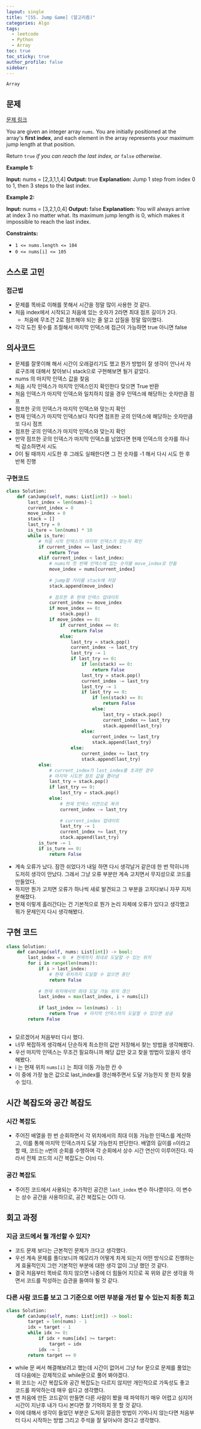 ```yaml
---
layout: single
title: "[55. Jump Game] (알고리즘)"
categories: Algo
tags:
  - leetcode
  - Python
  - Array
toc: true
toc_sticky: true
author_profile: false
sidebar:
---
```

`Array`
## 문제

[문제 링크](https://leetcode.com/problems/jump-game/?envType=study-plan-v2&envId=top-interview-150)

You are given an integer array `nums`. You are initially positioned at the array's **first index**, and each element in the array represents your maximum jump length at that position.

Return `true` _if you can reach the last index, or_ `false` _otherwise_.

**Example 1:**

**Input:** nums = [2,3,1,1,4]
**Output:** true
**Explanation:** Jump 1 step from index 0 to 1, then 3 steps to the last index.

**Example 2:**

**Input:** nums = [3,2,1,0,4]
**Output:** false
**Explanation:** You will always arrive at index 3 no matter what. Its maximum jump length is 0, which makes it impossible to reach the last index.

**Constraints:**

- `1 <= nums.length <= 104`
- `0 <= nums[i] <= 105`
## 스스로 고민

### 접근법

- 문제를 똑바로 이해를 못해서 시간을 정말 많이 사용한 것 같다.
- 처음 index에서 시작되고 처음에 있는 숫자가 2라면 최대 점프 길이가 2다.
	- 처음에 무조건 2로 점프해야 되는 줄 알고 삽질을 정말 많이했다.
- 각각 도전 횟수를 조절해서 마지막 인덱스에 접근이 가능하면 true 아니면 false

## 의사코드

- 문제를 잘못이해 해서 시간이 오래걸리기도 했고 뭔가 방법이 잘 생각이 안나서 자료구조에 대해서 찾아보니 stack으로 구현해보면 될거 같았다.
- nums 의 마지막 인덱스 값을 찾음
- 처음 시작 인덱스가 마지막 인덱스인지 확인한다 맞으면 True 반환
- 처음 인덱스가 마지막 인덱스와 일치하지 않을 경우 인덱스에 해당하는 숫자만큼 점프
- 점프한 곳의 인덱스가 마지막 인덱스와 맞는지 확인
- 현재 인덱스가 마지막 인덱스보다 작다면 점프한 곳의 인덱스에 해당하는 숫자만큼 또 다시 점프
- 점프한 곳의 인덱스가 마지막 인덱스와 맞는지 확인
- 만약 점프한 곳의 인덱스가 마지막 인덱스를 넘었다면 현재 인덱스의 숫자를 하나 씩 감소하면서 시도
- 0이 될 때까지 시도한 후 그래도 실패한다면 그 전 숫자를 -1 해서 다시 시도 한 후 반복 진행

### 구현코드

```python
class Solution:
    def canJump(self, nums: List[int]) -> bool:
        last_index = len(nums)-1
        current_index = 0
        move_index = 0
        stack = []
        last_try = 0
        is_ture = len(nums) * 10
        while is_ture:
            # 처음 시작 인덱스가 마지막 인덱스가 맞는지 확인
            if current_index == last_index:
                return True
            elif current_index < last_index:
                # nums의 첫 번째 인덱스에 있는 숫자를 move_index로 만듦
                move_index = nums[current_index]
                
                # jump할 거리를 stack에 저장
                stack.append(move_index)
                
                # 점프한 후 현재 인덱스 업데이트
                current_index += move_index
                if move_index == 0:
                    stack.pop()
                if move_index == 0:
                    if current_index == 0:
                        return False
                    else:
                        last_try = stack.pop()
                        current_index -= last_try
                        last_try -= 1
                        if last_try == 0:
                            if len(stack) == 0:
                                return False
                            last_try = stack.pop()
                            current_index -= last_try
                            last_try -= 1
                            if last_try == 0:
                                if len(stack) == 0:
                                    return False
                                else:
                                    last_try = stack.pop()
                                    current_index += last_try
                                    stack.append(last_try)
                            else:
                                current_index += last_try
                                stack.append(last_try)
                        else:
                            current_index += last_try
                            stack.append(last_try)
            else:
                # current_index가 last_index를 초과한 경우
                # 마지막 시도한 점프 값을 뽑아냄
                last_try = stack.pop()
                if last_try == 0:
                    last_try = stack.pop()
                else:
                    # 현재 인덱스 이전으로 복귀
                    current_index -= last_try
                    
                    # current_index 업데이트
                    last_try -= 1
                    current_index += last_try
                    stack.append(last_try)
            is_ture -= 1
            if is_ture == 0:
                return False
```

- 계속 오류가 났다. 잠깐 쉬었다가 내일 하면 다시 생각날거 같은데 한 번 막히니까 도저히 생각이 안났다. 그래서 그냥 오류 부분만 계속 고치면서 무지성으로 코드를 만들었다.
- 하지만 뭔가 고치면 오류가 하나씩 새로 발견되고 그 부분을 고치다보니 자꾸 지저분해졌다.
- 현재 이렇게 흘러간다는 건 기본적으로 뭔가 논리 자체에 오류가 있다고 생각했고 뭐가 문제인지 다시 생각해봤다.

## 구현 코드

```python
class Solution:
    def canJump(self, nums: List[int]) -> bool:
        last_index = 0  # 현재까지 최대로 도달할 수 있는 위치
        for i in range(len(nums)):
            if i > last_index:
                # 현재 위치까지 도달할 수 없으면 중단
                return False  
                
            # 현재 위치에서의 최대 도달 가능 위치 갱신
            last_index = max(last_index, i + nums[i])  
	            
            if last_index >= len(nums) - 1:
                return True  # 마지막 인덱스까지 도달할 수 있으면 성공
        return False
                
```

- 모르겠어서 처음부터 다시 했다.
- 너무 복잡하게 생각해서 단순하게 최소한의 값만 저장해서 찾는 방법을 생각해봤다.
- 우선 마지막 인덱스는 무조건 필요하니까 해당 값만 갖고 찾을 방법이 있을지 생각해봤다.
- i 는 현재 위치 `nums[i]` 는 최대 이동 가능한 칸 수
- 이 중에 가장 높은 값으로 last_index를 갱신해주면서 도달 가능한지 못 한지 찾을 수 있다.

## 시간 복잡도와 공간 복잡도

### 시간 복잡도

- 주어진 배열을 한 번 순회하면서 각 위치에서의 최대 이동 가능한 인덱스를 계산하고, 이를 통해 마지막 인덱스까지 도달 가능한지 판단한다. 배열의 길이를 `n`이라고 할 때, 코드는 `n`번의 순회를 수행하며 각 순회에서 상수 시간 연산이 이루어진다. 따라서 전체 코드의 시간 복잡도는 O(n) 다.

### 공간 복잡도

- 주어진 코드에서 사용되는 추가적인 공간은 `last_index` 변수 하나뿐이다. 이 변수는 상수 공간을 사용하므로, 공간 복잡도는 O(1) 다.


## 회고 과정

### 지금 코드에서 뭘 개선할 수 있지?

- 코드 문제 보다는 근본적인 문제가 크다고 생각했다.
- 우선 계속 문제를 풀다보니까 메모리가 어떻게 차게 되는지 어떤 방식으로 진행하는게 효율적인지 그런 기본적인 부분에 대한 생각 없이 그냥 했던 것 같다.
- 결국 처음부터 똑바로 하지 않으면 나중에 더 힘들어 지므로 꼭 위와 같은 생각을 하면서 코드를 작성하는 습관을 들여야 될 것 같다.

### 다른 사람 코드를 보고 그 기준으로 어떤 부분을 개선 할 수 있는지 최종 회고

```python
class Solution:
    def canJump(self, nums: List[int]) -> bool:
        target = len(nums) - 1
        idx = target - 1
        while idx >= 0:
            if idx + nums[idx] >= target:
                target = idx
            idx -= 1
        return target == 0
```

- while 문 써서 해결해보려고 했는데 시간이 없어서 그냥 for 문으로 문제를 풀었는데 다음에는 강제적으로 while문으로 풀어 봐야겠다.
- 위 코드는 시간 복잡도와 공간 복잡도는 다르지 않지만 개인적으로 가독성도 좋고 코드를 파악하는데 매우 쉽다고 생각헀다.
- 맨 처음에 만든 코드같이 만들면 다른 사람이 봤을 때 파악하기 매우 어렵고 심지어 시간이 지난후 내가 다시 본다면 잘 기억하지 못 할 것 같다.
- 이에 대해서 생각이 들었던 부분은 도저히 깔끔한 방법이 기억나지 않는다면 처음부터 다시 시작하는 방법 그리고 주석을 잘 달아놔야 겠다고 생각했다.
